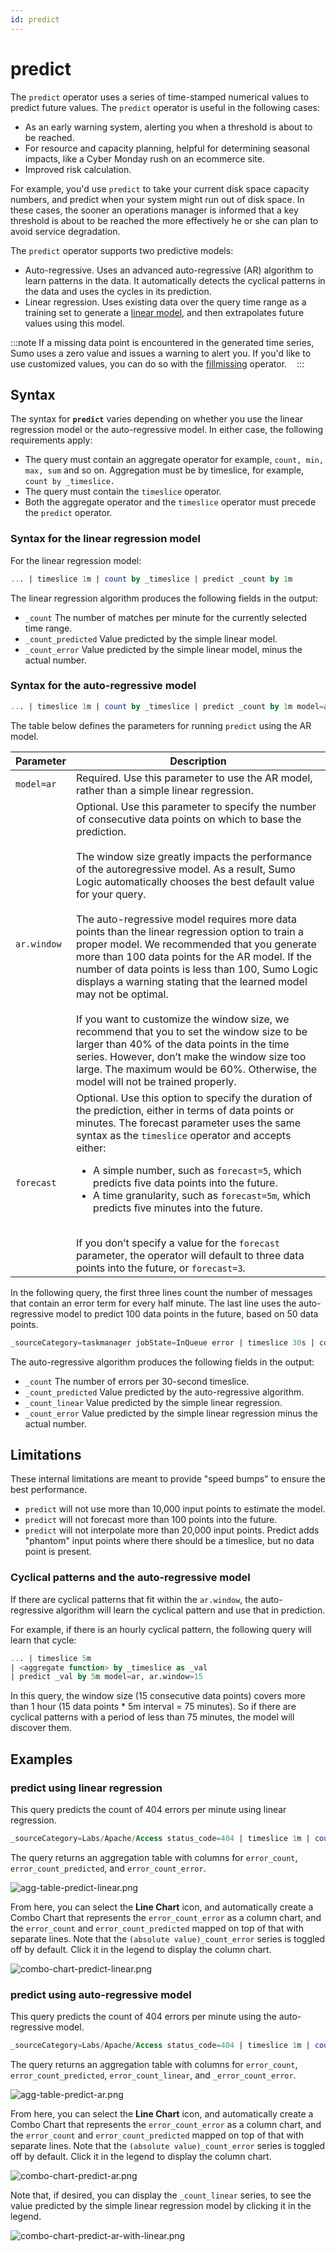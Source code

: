 ```yaml
---
id: predict
---
```


# predict

The `predict` operator uses a series of time-stamped numerical values to predict future values. The `predict` operator is useful in the following cases:

* As an early warning system, alerting you when a threshold is about to be reached.
* For resource and capacity planning, helpful for determining seasonal impacts, like a Cyber Monday rush on an ecommerce site.
* Improved risk calculation.

For example, you'd use `predict` to take your current disk space capacity numbers, and predict when your system might run out of disk space. In these cases, the sooner an operations manager is informed that a key threshold is about to be reached the more effectively he or she can plan to avoid service degradation.

The `predict` operator supports two predictive models:

* Auto-regressive. Uses an advanced auto-regressive (AR) algorithm to learn patterns in the data. It automatically detects the cyclical patterns in the data and uses the cycles in its prediction.   
* Linear regression. Uses existing data over the query time range as a training set to generate a [linear model](http://en.wikipedia.org/wiki/Linear_regression), and then extrapolates future values using this model.

:::note
If a missing data point is encountered in the generated time series, Sumo uses a zero value and issues a warning to alert you. If you'd like to use customized values, you can do so with the [fillmissing](fillmissing.md) operator.   
:::

## Syntax

The syntax for **`predict`** varies depending on whether you use the linear regression model or the auto-regressive model. In either case, the following requirements apply:

* The query must contain an aggregate operator for example, `count, min, max, sum` and so on. Aggregation must be by timeslice, for example, `count by _timeslice.`
* The query must contain the `timeslice` operator.
* Both the aggregate operator and the `timeslice` operator must precede the `predict` operator.

### Syntax for the linear regression model

For the linear regression model:

```sql
... | timeslice 1m | count by _timeslice | predict _count by 1m
```

The linear regression algorithm produces the following fields in the
output:  

* `_count` The number of matches per minute for the currently selected time range.
* `_count_predicted` Value predicted by the simple linear model.
* `_count_error` Value predicted by the simple linear model, minus the actual number.

### Syntax for the auto-regressive model

```sql
... | timeslice 1m | count by _timeslice | predict _count by 1m model=ar, ar.window=n, forecast=n
```

The table below defines the parameters for running `predict` using the AR model.

| Parameter | Description |
| -- | -- |
| `model=ar` | Required. Use this parameter to use the AR model, rather than a simple linear regression. |
| `ar.window` | Optional. Use this parameter to specify the number of consecutive data points on which to base the prediction.<br/><br/>The window size greatly impacts the performance of the autoregressive model. As a result, Sumo Logic automatically chooses the best default value for your query.<br/><br/>The auto-regressive model requires more data points than the linear regression option to train a proper model. We recommended that you generate more than 100 data points for the AR model. If the number of data points is less than 100, Sumo Logic displays a warning stating that the learned model may not be optimal.<br/><br/>If you want to customize the window size, we recommend that you to set the window size to be larger than 40% of the data points in the time series. However, don’t make the window size too large. The maximum would be 60%. Otherwise, the model will not be trained properly. |
| `forecast` | Optional. Use this option to specify the duration of the prediction, either in terms of data points or minutes. The forecast parameter uses the same syntax as the `timeslice` operator and accepts either:<ul><li>A simple number, such as `forecast=5`, which predicts five data points into the future.</li><li>A time granularity, such as `forecast=5m`, which predicts five minutes into the future.</li></ul><br/>If you don’t specify a value for the `forecast` parameter, the operator will default to three data points into the future, or `forecast=3`. |

In the following query, the first three lines count the number of messages that contain an error term for every half minute. The last line uses the auto-regressive model to predict 100 data points in the future, based on 50 data points.

```sql
_sourceCategory=taskmanager jobState=InQueue error | timeslice 30s | count by _timeslice | predict _count by 30s model=ar,ar.window=50,forecast=100
```

The auto-regressive algorithm produces the following fields in the
output:

* `_count` The number of errors per 30-second timeslice.
* `_count_predicted` Value predicted by the auto-regressive algorithm.
* `_count_linear` Value predicted by the simple linear regression.
* `_count_error` Value predicted by the simple linear regression minus
    the actual number.

## Limitations

These internal limitations are meant to provide "speed bumps" to ensure the best performance.

* `predict` will not use more than 10,000 input points to estimate the model.
* `predict` will not forecast more than 100 points into the future.
* `predict` will not interpolate more than 20,000 input points. Predict adds "phantom" input points where there should be a timeslice, but no data point is present.

### Cyclical patterns and the auto-regressive model

If there are cyclical patterns that fit within the `ar.window`, the auto-regressive algorithm will learn the cyclical pattern and use that in prediction.

For example, if there is an hourly cyclical pattern, the following query will learn that cycle:

```sql
... | timeslice 5m
| <aggregate function> by _timeslice as _val  
| predict _val by 5m model=ar, ar.window=15
```

In this query, the window size (15 consecutive data points) covers more than 1 hour (15 data points \* 5m interval = 75 minutes). So if there are cyclical patterns with a period of less than 75 minutes, the model will discover them.

## Examples

### predict using linear regression

This query predicts the count of 404 errors per minute using linear regression.

```sql
_sourceCategory=Labs/Apache/Access status_code=404 | timeslice 1m | count(status_code) as error_count by _timeslice | predict error_count by 1m
```

The query returns an aggregation table with columns for `error_count`, `error_count_predicted`, and `error_count_error`.

![agg-table-predict-linear.png](/img/search/searchquerylanguage/search-operators/agg-table-predict-linear.png)

From here, you can select the **Line Chart** icon, and automatically create a Combo Chart that represents the `error_count_error` as a column chart, and the `error_count` and `error_count_predicted` mapped on top of that with separate lines. Note that the `(absolute value)_count_error` series is toggled off by default. Click it in the legend to display the column chart.

![combo-chart-predict-linear.png](/img/search/searchquerylanguage/search-operators/combo-chart-predict-linear.png)

### predict using auto-regressive model

This query predicts the count of 404 errors per minute using the auto-regressive model.

```sql
_sourceCategory=Labs/Apache/Access status_code=404 | timeslice 1m | count(status_code) as error_count by _timeslice | predict error_count by 1m model=ar
```

The query returns an aggregation table with columns for `error_count`, `error_count_predicted`, `error_count_linear`, and `_error_count_error`.

![agg-table-predict-ar.png](/img/search/searchquerylanguage/search-operators/agg-table-predict-ar.png)

From here, you can select the **Line Chart** icon, and automatically create a Combo Chart that represents the `error_count_error` as a column chart, and the `error_count` and `error_count_predicted` mapped on top of that with separate lines. Note that the `(absolute value)_count_error` series is toggled off by default. Click it in the legend to display the column chart.

![combo-chart-predict-ar.png](/img/search/searchquerylanguage/search-operators/combo-chart-predict-ar.png)

Note that, if desired, you can display the `_count_linear` series, to see the value predicted by the simple linear regression model by clicking it in the legend.

![combo-chart-predict-ar-with-linear.png](/img/search/searchquerylanguage/search-operators/combo-chart-predict-ar-with-linear.png)
